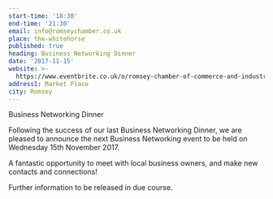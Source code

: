 ```yaml
---
start-time: '18:30'
end-time: '21:30'
email: info@romseychamber.co.uk
place: the-whitehorse
published: true
heading: Business Networking Dinner
date: '2017-11-15'
website: >-
  https://www.eventbrite.co.uk/o/romsey-chamber-of-commerce-and-industry-10636314646
address1: Market Place
city: Romsey
---
```

Business Networking Dinner

Following the success of our last Business Networking Dinner, we are pleased to announce the next Business Networking event to be held on Wednesday 15th November 2017.

A fantastic opportunity to meet with local business owners, and make new contacts and connections!

Further information to be released in due course.
